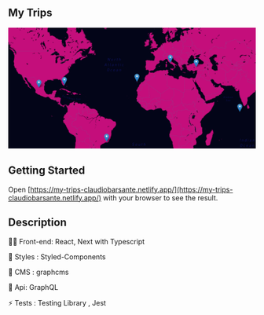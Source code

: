 ## My Trips

![Screenshot](public/img/main.png)

## Getting Started
Open [https://my-trips-claudiobarsante.netlify.app/](https://my-trips-claudiobarsante.netlify.app/) with your browser to see the result.



## Description

👨‍💻 Front-end: React, Next with Typescript

🌟 Styles : Styled-Components

🧩 CMS : graphcms

📡 Api: GraphQL

⚡ Tests : Testing Library , Jest
